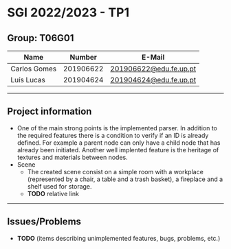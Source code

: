 # SGI 2022/2023 - TP1

## Group: T06G01

| Name             | Number    | E-Mail             |
| ---------------- | --------- | ------------------ |
| Carlos Gomes         | 201906622 | 201906622@edu.fe.up.pt|
| Luís Lucas         | 201904624 |   201904624@edu.fe.up.pt              |

----
## Project information

-  One of the main strong points is the implemented parser. In addition to the required features there is a condition to verify if an ID is already defined. For example a parent node can only have a child node that has already been initiated. Another well implented feature is the heritage of textures and materials between nodes.
- Scene
  - The created scene consist on a simple room with a workplace (represented by a chair, a table and a trash basket), a fireplace and a shelf used for storage.
  - **TODO** relative link
----
## Issues/Problems

- **TODO**  (items describing unimplemented features, bugs, problems, etc.)
